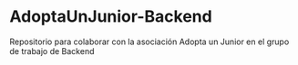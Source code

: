 # AdoptaUnJunior-Backend
Repositorio para colaborar con la asociación Adopta un Junior en el grupo de trabajo de Backend

